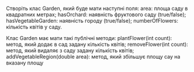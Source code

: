 Створіть клас Garden, який буде мати наступні поля:
area: площа саду в квадратних метрах;
hasOrchard: наявність фруктового саду (true/false);
hasVegetableGarden: наявність городу (true/false);
numberOfFlowers: кількість квітів у саду.

Клас Garden має мати такі публічні методи:
plantFlower(int count): метод, який додає в сад задану кількість квітів;
removeFlower(int count): метод, який видаляє з саду задану кількість квітів;
addVegetableRegion(double area): метод, який збільшує площу сау на вказану площу
